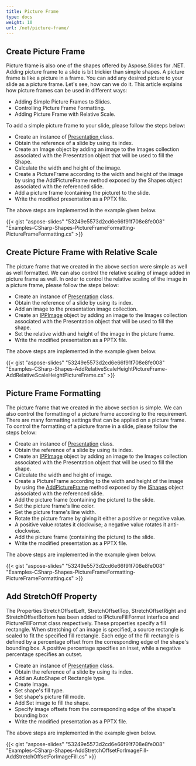 ```yaml
---
title: Picture Frame
type: docs
weight: 10
url: /net/picture-frame/
---
```



## **Create Picture Frame**
Picture frame is also one of the shapes offered by Aspose.Slides for .NET. Adding picture frame to a slide is bit trickier than simple shapes. A picture frame is like a picture in a frame. You can add any desired picture to your slide as a picture frame. Let's see, how can we do it.
This article explains how picture frames can be used in different ways:

- Adding Simple Picture Frames to Slides.
- Controlling Picture Frame Formatting.
- Adding Picture Frame with Relative Scale.

To add a simple picture frame to your slide, please follow the steps below:

- Create an instance of [Presentation ](https://apireference.aspose.com/net/slides/aspose.slides/presentation)class[](http://www.aspose.com/api/net/slides/aspose.slides/).
- Obtain the reference of a slide by using its index.
- Create an Image object by adding an image to the Images collection associated with the Presentation object that will be used to fill the Shape.
- Calculate the width and height of the image.
- Create a PictureFrame according to the width and height of the image by using the AddPictureFrame method exposed by the Shapes object associated with the referenced slide.
- Add a picture frame (containing the picture) to the slide.
- Write the modified presentation as a PPTX file.

The above steps are implemented in the example given below.

{{< gist "aspose-slides" "53249e5573d2cd6e66f91f708e8fe008" "Examples-CSharp-Shapes-PictureFrameFormatting-PictureFrameFormatting.cs" >}}
## **Create Picture Frame with Relative Scale**
The picture frame that we created in the above section were simple as well as well formatted. We can also control the relative scaling of image added in picture frame as well. In order to control the relative scaling of the image in a picture frame, please follow the steps below:

- Create an instance of [Presentation](https://apireference.aspose.com/net/slides/aspose.slides/presentation) class[](http://www.aspose.com/api/net/slides/aspose.slides/).
- Obtain the reference of a slide by using its index.
- Add an image to the presentation image collection.
- Create an [IPPImage](https://apireference.aspose.com/net/slides/aspose.slides/ippimage) object by adding an image to the Images collection associated with the Presentation object that will be used to fill the shape.
- Set the relative width and height of the image in the picture frame.
- Write the modified presentation as a PPTX file.

The above steps are implemented in the example given below.

{{< gist "aspose-slides" "53249e5573d2cd6e66f91f708e8fe008" "Examples-CSharp-Shapes-AddRelativeScaleHeightPictureFrame-AddRelativeScaleHeightPictureFrame.cs" >}}


## **Picture Frame Formatting**
The picture frame that we created in the above section is simple. We can also control the formatting of a picture frame according to the requirement. There are many formatting settings that can be applied on a picture frame. To control the formatting of a picture frame in a slide, please follow the steps below:

- Create an instance of [Presentation](http://www.aspose.com/api/net/slides/aspose.slides/) class.
- Obtain the reference of a slide by using its index.
- Create an [IPPImage](http://www.aspose.com/api/net/slides/aspose.slides/ippimage) object by adding an image to the Images collection associated with the Presentation object that will be used to fill the shape.
- Calculate the width and height of image.
- Create a PictureFrame according to the width and height of the image by using the [AddPictureFrame](http://www.aspose.com/api/net/slides/aspose.slides/ishapecollection/methods/addpictureframe) method exposed by the [IShapes](http://www.aspose.com/api/net/slides/aspose.slides/ishapecollection) object associated with the referenced slide.
- Add the picture frame (containing the picture) to the slide.
- Set the picture frame's line color.
- Set the picture frame's line width.
- Rotate the picture frame by giving it either a positive or negative value.
- A positive value rotates it clockwise; a negative value rotates it anti-clockwise.
- Add the picture frame (containing the picture) to the slide.
- Write the modified presentation as a PPTX file.

The above steps are implemented in the example given below.

{{< gist "aspose-slides" "53249e5573d2cd6e66f91f708e8fe008" "Examples-CSharp-Shapes-PictureFrameFormatting-PictureFrameFormatting.cs" >}}

## **Add StretchOff Property**
The Properties StretchOffsetLeft, StretchOffsetTop, StretchOffsetRight and StretchOffsetBottom has been added to IPictureFillFormat interface and PictureFillFormat class respectively. These properties specify a fill rectangle. When stretching of an image is specified, a source rectangle is scaled to fit the specified fill rectangle. Each edge of the fill rectangle is defined by a percentage offset from the corresponding edge of the shape's bounding box. A positive percentage specifies an inset, while a negative percentage specifies an outset.

- Create an instance of [Presentation](http://www.aspose.com/api/net/slides/aspose.slides/) class.
- Obtain the reference of a slide by using its index.
- Add an AutoShape of Rectangle type.
- Create Image.
- Set shape's fill type.
- Set shape's picture fill mode.
- Add Set image to fill the shape.
- Specify image offsets from the corresponding edge of the shape's bounding box
- Write the modified presentation as a PPTX file.

The above steps are implemented in the example given below.

{{< gist "aspose-slides" "53249e5573d2cd6e66f91f708e8fe008" "Examples-CSharp-Shapes-AddStretchOffsetForImageFill-AddStretchOffsetForImageFill.cs" >}}
